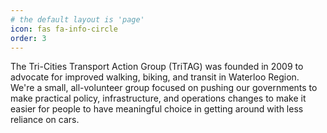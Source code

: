 ```yaml
---
# the default layout is 'page'
icon: fas fa-info-circle
order: 3
---
```


The Tri-Cities Transport Action Group (TriTAG) was founded in 2009 to advocate for improved walking, biking, and transit in Waterloo Region. We're a small, all-volunteer group focused on pushing our governments to make practical policy, infrastructure, and operations changes to make it easier for people to have meaningful choice in getting around with less reliance on cars.
